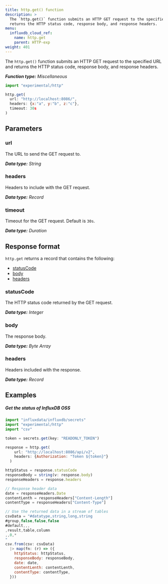 ```yaml
---
title: http.get() function
description: >
  The `http.get()` function submits an HTTP GET request to the specified URL and
  returns the HTTP status code, response body, and response headers.
menu:
  influxdb_cloud_ref:
    name: http.get
    parent: HTTP-exp
weight: 401
---
```


The `http.get()` function submits an HTTP GET request to the specified URL and
returns the HTTP status code, response body, and response headers.

_**Function type:** Miscellaneous_

```js
import "experimental/http"

http.get(
  url: "http://localhost:8086/",
  headers: {x:"a", y:"b", z:"c"},
  timeout: 30s
)
```

## Parameters

### url
The URL to send the GET request to.

_**Data type:** String_

### headers
Headers to include with the GET request.

_**Data type:** Record_

### timeout
Timeout for the GET request.
Default is `30s`.

_**Data type:** Duration_

## Response format
`http.get` returns a record that contains the following:

- [statusCode](#statuscode)
- [body](#body)
- [headers](#headers)

### statusCode
The HTTP status code returned by the GET request.

_**Data type:** Integer_

### body
The response body.

_**Data type:** Byte Array_

### headers
Headers included with the response.

_**Data type:** Record_

## Examples

##### Get the status of InfluxDB OSS
```js
import "influxdata/influxdb/secrets"
import "experimental/http"
import "csv"

token = secrets.get(key: "READONLY_TOKEN")

response = http.get(
    url: "http://localhost:8086/api/v2",
    headers: {Authorization: "Token ${token}"}
  )

httpStatus = response.statusCode
responseBody = string(v: response.body)
responseHeaders = response.headers

// Response header data
date = responseHeaders.Date
contentLenth = responseHeaders["Content-Length"]
contentType = responseHeaders["Content-Type"]

// Use the returned data in a stream of tables
csvData = "#datatype,string,long,string
#group,false,false,false
#default,,,
,result,table,column
,,0,*
"
csv.from(csv: csvData)
  |> map(fn: (r) => ({
    httpStatus: httpStatus,
    responseBody: responseBody,
    date: date,
    contentLenth: contentLenth,
    contentType: contentType,
  }))
```
